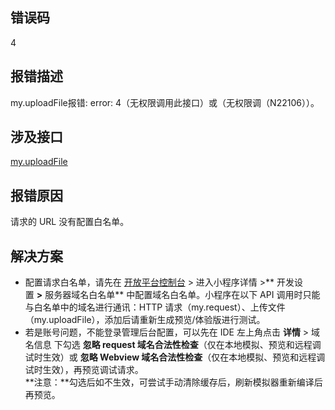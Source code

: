 ## 错误码
4 

## 报错描述
my.uploadFile报错: error: 4（无权限调用此接口）或（无权限调（N22106））。 

## 涉及接口
[my.uploadFile](https://opendocs.alipay.com/mini/api/kmq4hc)

## 报错原因
请求的 URL 没有配置白名单。 

## 解决方案

- 配置请求白名单，请先在 [开放平台控制台](https://open.alipay.com/mini/dev/list) > 进入小程序详情 >** 开发设置 **>** 服务器域名白名单** 中配置域名白名单。小程序在以下 API 调用时只能与白名单中的域名进行通讯：HTTP 请求（my.request）、上传文件（my.uploadFile），添加后请重新生成预览/体验版进行测试。
- 若是账号问题，不能登录管理后台配置，可以先在 IDE 左上角点击 **详情** > 域名信息 下勾选 **忽略 request 域名合法性检查**（仅在本地模拟、预览和远程调试时生效）或 **忽略 Webview 域名合法性检查**（仅在本地模拟、预览和远程调试时生效），再预览调试请求。<br />**注意：**勾选后如不生效，可尝试手动清除缓存后，刷新模拟器重新编译后再预览。

 <br /> 
